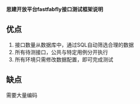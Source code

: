 **思建开放平台fastfabfly接口测试框架说明**
## 优点
1. 接口数量从数据库中，通过SQL自动筛选合理的数据
2. 所有待测接口，公共与特定用例分开执行
3. 所有环境只需修改数据配置，即可完成测试
## 缺点
需要大量编码